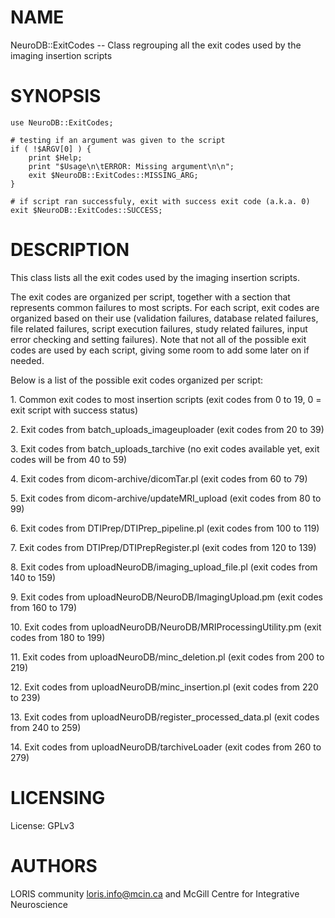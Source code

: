 # NAME

NeuroDB::ExitCodes -- Class regrouping all the exit codes used by the imaging
insertion scripts

# SYNOPSIS

    use NeuroDB::ExitCodes;

    # testing if an argument was given to the script
    if ( !$ARGV[0] ) {
        print $Help;
        print "$Usage\n\tERROR: Missing argument\n\n";
        exit $NeuroDB::ExitCodes::MISSING_ARG;
    }

    # if script ran successfuly, exit with success exit code (a.k.a. 0)
    exit $NeuroDB::ExitCodes::SUCCESS;

# DESCRIPTION

This class lists all the exit codes used by the imaging insertion scripts.

The exit codes are organized per script, together with a section that
represents common failures to most scripts. For each script, exit codes are
organized based on their use (validation failures, database related failures,
file related failures, script execution failures, study related failures,
input error checking and setting failures). Note that not all of the possible
exit codes are used by each script, giving some room to add some later on if
needed.

Below is a list of the possible exit codes organized per script:

1\. Common exit codes to most insertion scripts (exit codes from 0 to 19, 0 =
exit script with success status)

2\. Exit codes from batch\_uploads\_imageuploader (exit codes from 20 to 39)

3\. Exit codes from batch\_uploads\_tarchive (no exit codes available yet, exit
codes will be from 40 to 59)

4\. Exit codes from dicom-archive/dicomTar.pl (exit codes from 60 to 79)

5\. Exit codes from dicom-archive/updateMRI\_upload (exit codes from 80 to 99)

6\. Exit codes from DTIPrep/DTIPrep\_pipeline.pl (exit codes from 100 to 119)

7\. Exit codes from DTIPrep/DTIPrepRegister.pl (exit codes from 120 to 139)

8\. Exit codes from uploadNeuroDB/imaging\_upload\_file.pl (exit codes from 140
to 159)

9\. Exit codes from uploadNeuroDB/NeuroDB/ImagingUpload.pm (exit codes from 160
to 179)

10\. Exit codes from uploadNeuroDB/NeuroDB/MRIProcessingUtility.pm (exit codes
 from 180 to 199)

11\. Exit codes from uploadNeuroDB/minc\_deletion.pl (exit codes from 200 to 219)

12\. Exit codes from uploadNeuroDB/minc\_insertion.pl (exit codes from 220 to 239)

13\. Exit codes from uploadNeuroDB/register\_processed\_data.pl (exit codes from
240 to 259)

14\. Exit codes from uploadNeuroDB/tarchiveLoader (exit codes from 260 to 279)

# LICENSING

License: GPLv3

# AUTHORS

LORIS community <loris.info@mcin.ca> and McGill Centre for Integrative
Neuroscience
